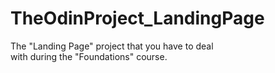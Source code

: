 # TheOdinProject_LandingPage

The "Landing Page" project that you have to deal  
with during the "Foundations" course.